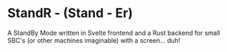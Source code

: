 # StandR - (Stand - Er)
A StandBy Mode written in Svelte frontend and a Rust backend for small SBC's (or other machines imaginable) with a screen... duh!
